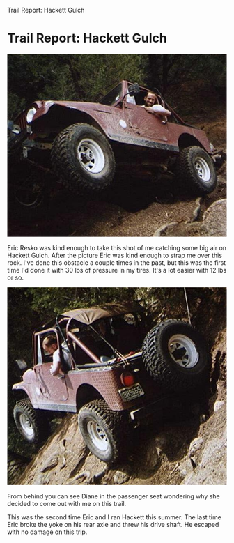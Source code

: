 Trail Report: Hackett Gulch

# Trail Report: Hackett Gulch

![Terry\'s CJ-7 on Hackett Gulch](/images/terry/trail/hack1.jpg)

Eric Resko was kind enough to take this shot of me catching some big air on Hackett Gulch. After the picture Eric was kind enough to strap me over this rock. I\'ve done this obstacle a couple times in the past, but this was the first time I\'d done it with 30 lbs of pressure in my tires. It\'s a lot easier with 12 lbs or so.

![Terry\'s CJ-7 on Hackett Gulch](/images/terry/trail/hack2.jpg)

From behind you can see Diane in the passenger seat wondering why she decided to come out with me on this trail.

This was the second time Eric and I ran Hackett this summer. The last time Eric broke the yoke on his rear axle and threw his drive shaft. He escaped with no damage on this trip.
